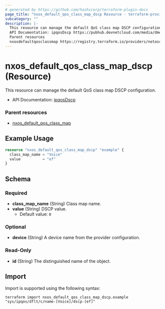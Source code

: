 ```yaml
---
# generated by https://github.com/hashicorp/terraform-plugin-docs
page_title: "nxos_default_qos_class_map_dscp Resource - terraform-provider-nxos"
subcategory: ""
description: |-
  This resource can manage the default QoS class map DSCP configuration.
  API Documentation: ipqosDscp https://pubhub.devnetcloud.com/media/dme-docs-10-2-2/docs/Qos/ipqos:Dscp/
  Parent resources
  nxosdefaultqosclassmap https://registry.terraform.io/providers/netascode/nxos/latest/docs/resources/default_qos_class_map
---
```


# nxos_default_qos_class_map_dscp (Resource)

This resource can manage the default QoS class map DSCP configuration.

- API Documentation: [ipqosDscp](https://pubhub.devnetcloud.com/media/dme-docs-10-2-2/docs/Qos/ipqos:Dscp/)

### Parent resources

- [nxos_default_qos_class_map](https://registry.terraform.io/providers/netascode/nxos/latest/docs/resources/default_qos_class_map)

## Example Usage

```terraform
resource "nxos_default_qos_class_map_dscp" "example" {
  class_map_name = "Voice"
  value          = "ef"
}
```

<!-- schema generated by tfplugindocs -->
## Schema

### Required

- **class_map_name** (String) Class map name.
- **value** (String) DSCP value.
  - Default value: `0`

### Optional

- **device** (String) A device name from the provider configuration.

### Read-Only

- **id** (String) The distinguished name of the object.

## Import

Import is supported using the following syntax:

```shell
terraform import nxos_default_qos_class_map_dscp.example "sys/ipqos/dflt/c/name-[Voice]/dscp-[ef]"
```
